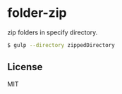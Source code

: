# folder-zip
zip folders in specify directory.

```sh
$ gulp --directory zippedDirectory
```

## License
MIT
